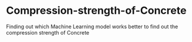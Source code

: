# Compression-strength-of-Concrete
Finding out which Machine Learning model works better to find out the compression strength of Concrete
